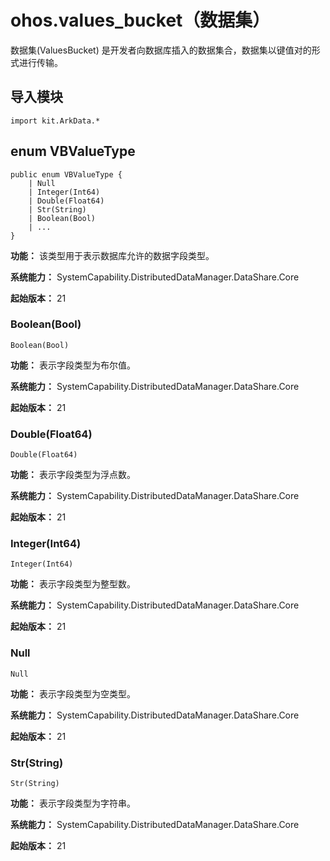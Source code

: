 # ohos.values_bucket（数据集）

数据集(ValuesBucket) 是开发者向数据库插入的数据集合，数据集以键值对的形式进行传输。

## 导入模块

```cangjie
import kit.ArkData.*
```

## enum VBValueType

```cangjie
public enum VBValueType {
    | Null
    | Integer(Int64)
    | Double(Float64)
    | Str(String)
    | Boolean(Bool)
    | ...
}
```

**功能：** 该类型用于表示数据库允许的数据字段类型。

**系统能力：** SystemCapability.DistributedDataManager.DataShare.Core

**起始版本：** 21

### Boolean(Bool)

```cangjie
Boolean(Bool)
```

**功能：** 表示字段类型为布尔值。

**系统能力：** SystemCapability.DistributedDataManager.DataShare.Core

**起始版本：** 21

### Double(Float64)

```cangjie
Double(Float64)
```

**功能：** 表示字段类型为浮点数。

**系统能力：** SystemCapability.DistributedDataManager.DataShare.Core

**起始版本：** 21

### Integer(Int64)

```cangjie
Integer(Int64)
```

**功能：** 表示字段类型为整型数。

**系统能力：** SystemCapability.DistributedDataManager.DataShare.Core

**起始版本：** 21

### Null

```cangjie
Null
```

**功能：** 表示字段类型为空类型。

**系统能力：** SystemCapability.DistributedDataManager.DataShare.Core

**起始版本：** 21

### Str(String)

```cangjie
Str(String)
```

**功能：** 表示字段类型为字符串。

**系统能力：** SystemCapability.DistributedDataManager.DataShare.Core

**起始版本：** 21
